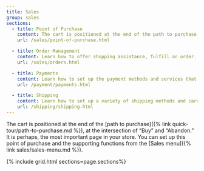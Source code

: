 ```yaml
---
title: Sales
group: sales
sections:
  - title: Point of Purchase
    content: The cart is positioned at the end of the path to purchase, at the intersection of “Buy” and “Abandon.” It is perhaps, the most important page in the store. Learn how to configure the shopping cart and offer assistance to your customers.
    url: /sales/point-of-purchase.html

  - title: Order Management
    content: Learn how to offer shopping assistance, fulfill an order. and manage returns.
    url: /sales/orders.html

  - title: Payments
    content: Learn how to set up the payment methods and services that you want to offer your customers.
    url: /payment/payments.html

  - title: Shipping
    content: Learn how to set up a variety of shipping methods and carriers, and print shipping labels.
    url: /shipping/shipping.html
---
```


The cart is positioned at the end of the [path to purchase]({% link quick-tour/path-to-purchase.md %}), at the intersection of “Buy” and “Abandon.” It is perhaps, the most important page in your store. You can set up this point of purchase and the supporting functions from the [Sales menu]({% link sales/sales-menu.md %}).

{% include grid.html sections=page.sections%}